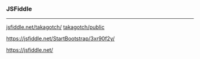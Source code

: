 ### JSFiddle
---
[jsfiddle.net/takagotch/](https://jsfiddle.net/user/fiddles/all/)
[takagotch/public](https://jsfiddle.net/user/fiddles/public/)

https://jsfiddle.net/StartBootstrap/3xr90f2y/


https://jsfiddle.net/

```
```

```
```

```
```



